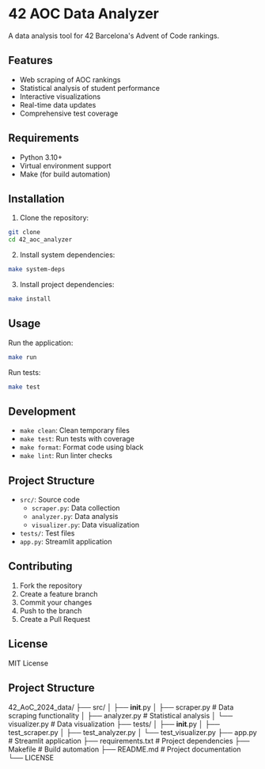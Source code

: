 # 42 AOC Data Analyzer

A data analysis tool for 42 Barcelona's Advent of Code rankings.

## Features

- Web scraping of AOC rankings
- Statistical analysis of student performance
- Interactive visualizations
- Real-time data updates
- Comprehensive test coverage

## Requirements

- Python 3.10+
- Virtual environment support
- Make (for build automation)

## Installation

1. Clone the repository:
```bash
git clone 
cd 42_aoc_analyzer
```

2. Install system dependencies:
```bash
make system-deps
```

3. Install project dependencies:
```bash
make install
```

## Usage

Run the application:
```bash
make run
```

Run tests:
```bash
make test
```

## Development

- `make clean`: Clean temporary files
- `make test`: Run tests with coverage
- `make format`: Format code using black
- `make lint`: Run linter checks

## Project Structure

- `src/`: Source code
  - `scraper.py`: Data collection
  - `analyzer.py`: Data analysis
  - `visualizer.py`: Data visualization
- `tests/`: Test files
- `app.py`: Streamlit application

## Contributing

1. Fork the repository
2. Create a feature branch
3. Commit your changes
4. Push to the branch
5. Create a Pull Request

## License

MIT License

## Project Structure

42_AoC_2024_data/
├── src/
│   ├── __init__.py
│   ├── scraper.py         # Data scraping functionality
│   ├── analyzer.py        # Statistical analysis
│   └── visualizer.py      # Data visualization
├── tests/
│   ├── __init__.py
│   ├── test_scraper.py
│   ├── test_analyzer.py
│   └── test_visualizer.py
├── app.py                 # Streamlit application
├── requirements.txt       # Project dependencies
├── Makefile              # Build automation
├── README.md             # Project documentation
└── LICENSE
